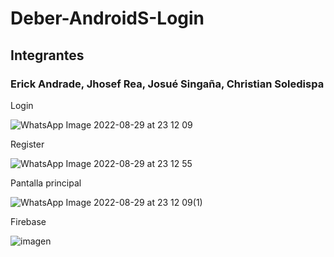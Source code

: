 # Deber-AndroidS-Login 
## Integrantes
### Erick Andrade, Jhosef Rea, Josué Singaña, Christian Soledispa
Login

![WhatsApp Image 2022-08-29 at 23 12 09](https://user-images.githubusercontent.com/65979995/187347657-802bb6d6-09ac-4d38-93ae-28788e054363.jpeg)

Register

![WhatsApp Image 2022-08-29 at 23 12 55](https://user-images.githubusercontent.com/65979995/187347720-ba87fbcc-0378-4e2c-9d2b-833112cdc401.jpeg)

Pantalla principal

![WhatsApp Image 2022-08-29 at 23 12 09(1)](https://user-images.githubusercontent.com/65979995/187347739-247e0ca7-0d3f-49b2-984d-5805526c1832.jpeg)

Firebase

![imagen](https://user-images.githubusercontent.com/65979995/187347790-13decc91-38df-4b00-a4c2-e4baba86374f.png)
